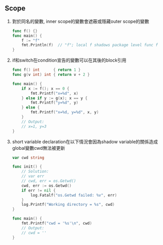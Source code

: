 ## Scope
1. 對於同名的變數, inner scope的變數會遮蔽或隱藏outer scope的變數
    ```go
    func f() {}
    func main() {
        f := "f"
        fmt.Println(f)  // "f"; local f shadows package level func f
    }
    ```
2. if和switch在condition宣告的變數可以在其後的block引用
    ```go
    func f() int      { return 1 }
    func g(v int) int { return v + 2 }

    func main() {
        if x := f(); x == 0 {
            fmt.Printf("x=%d", x)
        } else if y := g(x); x == y {
            fmt.Printf("y=%d", y)
        } else {
            fmt.Printf("x=%d, y=%d", x, y)
        }
        // Output:
        // x=1, y=3
    }
    ```
3. short variable declaration在以下情況會因為shadow
   variable的關係造成global變數cwd無法被更新
    ```go
    var cwd string

    func init() {
        // Solution:
        // var err
        // cwd, err = os.Getwd()
        cwd, err := os.Getwd()
        if err != nil {
            log.Fatalf("os.Getwd failed: %v", err)
        }
        log.Printf("Working directory = %s", cwd)
    }

    func main() {
        fmt.Printf("cwd = '%s'\n", cwd)
        // Output:
        // cwd = ''
    }
    ```
